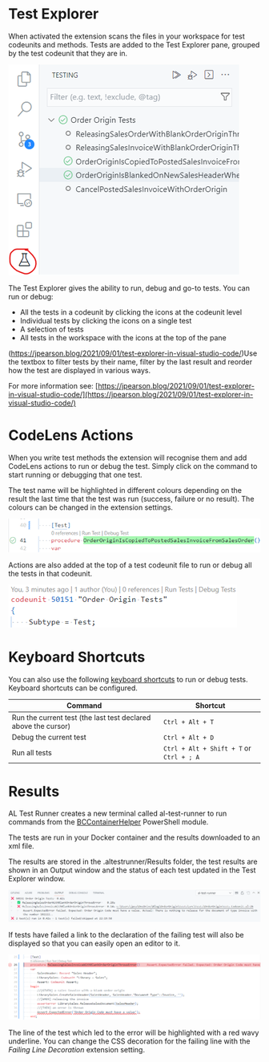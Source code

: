 # Test Explorer
When activated the extension scans the files in your workspace for test codeunits and methods. Tests are added to the Test Explorer pane, grouped by the test codeunit that they are in. 

![](../images/20220613191553.png)  

The Test Explorer gives the ability to run, debug and go-to tests. You can run or debug:
- All the tests in a codeunit by clicking the icons at the codeunit level
- Individual tests by clicking the icons on a single test
- A selection of tests
- All tests in the workspace with the icons at the top of the pane

(https://jpearson.blog/2021/09/01/test-explorer-in-visual-studio-code/)Use the textbox to filter tests by their name, filter by the last result and reorder how the test are displayed in various ways.

For more information see: [https://jpearson.blog/2021/09/01/test-explorer-in-visual-studio-code/](https://jpearson.blog/2021/09/01/test-explorer-in-visual-studio-code/)

# CodeLens Actions
When you write test methods the extension will recognise them and add CodeLens actions to run or debug the test. Simply click on the command to start running or debugging that one test.

The test name will be highlighted in different colours depending on the result the last time that the test was run (success, failure or no result). The colours can be changed in the extension settings.

![](../images/20220613191101.png)

Actions are also added at the top of a test codeunit file to run or debug all the tests in that codeunit.

![](../images/20220613191311.png)

# Keyboard Shortcuts
You can also use the following [keyboard shortcuts](keyboard-shortcuts.md) to run or debug tests. Keyboard shortcuts can be configured.

Command | Shortcut
-- | --
Run the current test (the last test declared above the cursor) | ```Ctrl + Alt + T```
Debug the current test | ```Ctrl + Alt + D```
Run all tests | ```Ctrl + Alt + Shift + T``` or ```Ctrl + ; A```

# Results
AL Test Runner creates a new terminal called al-test-runner to run commands from the [BCContainerHelper](https://www.powershellgallery.com/packages/BcContainerHelper) PowerShell module.

The tests are run in your Docker container and the results downloaded to an xml file.

The results are stored in the .altestrunner/Results folder, the test results are shown in an Output window and the status of each test updated in the Test Explorer window.

![](../images/20220613222038.png)  

If tests have failed a link to the declaration of the failing test will also be displayed so that you can easily open an editor to it.

![](../images/20220613222211.png)  

The line of the test which led to the error will be highlighted with a red wavy underline. You can change the CSS decoration for the failing line with the _Failing Line Decoration_ extension setting.